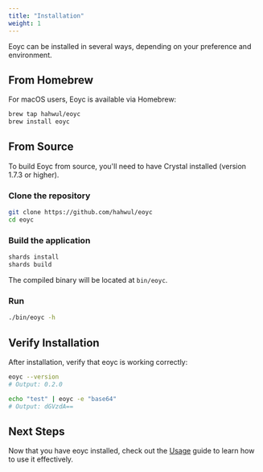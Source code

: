 ```yaml
---
title: "Installation"
weight: 1
---
```


Eoyc can be installed in several ways, depending on your preference and environment.

## From Homebrew

For macOS users, Eoyc is available via Homebrew:

```bash
brew tap hahwul/eoyc
brew install eoyc
```

## From Source

To build Eoyc from source, you'll need to have Crystal installed (version 1.7.3 or higher).

### Clone the repository

```bash
git clone https://github.com/hahwul/eoyc
cd eoyc
```

### Build the application

```bash
shards install
shards build
```

The compiled binary will be located at `bin/eoyc`.

### Run

```bash
./bin/eoyc -h
```

## Verify Installation

After installation, verify that eoyc is working correctly:

```bash
eoyc --version
# Output: 0.2.0
```

```bash
echo "test" | eoyc -e "base64"
# Output: dGVzdA==
```

## Next Steps

Now that you have eoyc installed, check out the [Usage](/get_started/usage) guide to learn how to use it effectively.
